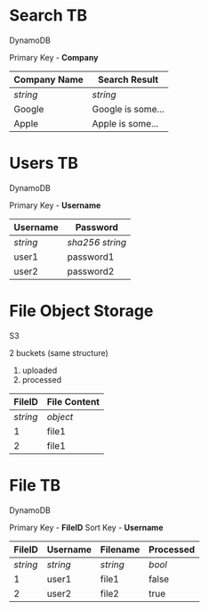 # Search TB
DynamoDB

Primary Key - **Company**

| **Company Name** | **Search Result** |
|------------------|-------------------|
| _string_         | _string_          |
| Google           | Google is some... |
| Apple            | Apple is some... |

# Users TB
DynamoDB

Primary Key - **Username**

| **Username** | **Password**    |
|--------------|-----------------|
| _string_     | _sha256 string_ |
| user1        | password1       |
| user2        | password2       |

# File Object Storage 
S3

2 buckets (same structure)
1. uploaded
2. processed

| **FileID** | **File Content** |
|------------|------------------|
| _string_      | _object_         |
| 1          | file1            |
| 2          | file1            |

# File TB
DynamoDB

Primary Key - **FileID**
Sort Key - **Username**

| **FileID** | **Username** | **Filename** | **Processed** |
|------------|--------------|--------------|---------------|
| _string_   | _string_     | _string_     | _bool_        |
| 1          | user1        | file1        | false         |
| 2          | user2        | file2        | true          |

